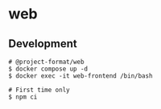 # web

## Development
```
# @project-format/web
$ docker compose up -d
$ docker exec -it web-frontend /bin/bash

# First time only
$ npm ci
```